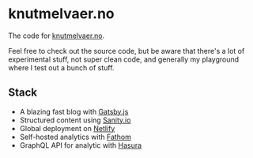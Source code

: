 # knutmelvaer.no

The code for [knutmelvaer.no](https://www.knutmelvaer.no).

Feel free to check out the source code, but be aware that there's a lot of experimental stuff, not super clean code, and generally my playground where I test out a bunch of stuff.

## Stack

- A blazing fast blog with [Gatsby.js](https://gatsbyjs.org)
- Structured content using [Sanity.io](https://www.sanity.io)
- Global deployment on [Netlify](https://netlify.com)
- Self-hosted analytics with [Fathom](https://github.com/usefathom/fathom)
- GraphQL API for analytic with [Hasura](https://hasura.io/)
